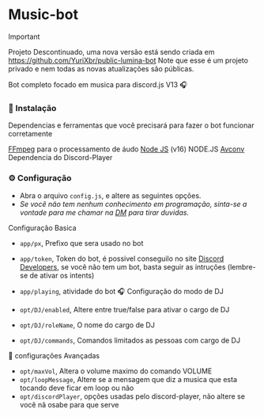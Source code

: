 # Music-bot

> [!IMPORTANT]
> Projeto Descontinuado, uma nova versão está sendo criada em https://github.com/YuriXbr/public-lumina-bot
> Note que esse é um projeto privado e nem todas as novas atualizações são públicas.

Bot completo focado em musica para discord.js V13 🎧



### 📑 Instalação

Dependencias e ferramentas que você precisará para fazer o bot funcionar corretamente

[FFmpeg](https://www.ffmpeg.org) para o processamento de áudo
[Node JS](https://nodejs.org/en/) (v16)   NODE.JS
[Avconv](https://libav.org/download) Dependencia do Discord-Player

### ⚙ Configuração

- Abra o arquivo `config.js`, e altere as seguintes opções.
- *Se você não tem nenhum conhecimento em programação, sinta-se a vontade para me chamar na [DM](https://twitter.com/YuriXbr) para tirar duvidas.*

Configuração Basica

- `app/px`, Prefixo que sera usado no bot
- `app/token`, Token do bot, é possivel conseguilo no site [Discord Developers](https://discordapp.com/developers/applications), se você não tem um bot, basta seguir as intruções (lembre-se de ativar os intents)
- `app/playing`, atividade do bot
 🎧 Configuração do modo de DJ

- `opt/DJ/enabled`, Altere entre true/false para ativar o cargo de DJ
- `opt/DJ/roleName`, O nome do cargo de DJ
- `opt/DJ/commands`, Comandos limitados as pessoas com cargo de DJ

🏸 configurações Avançadas

- `opt/maxVol`, Altera o volume maximo do comando VOLUME
- `opt/loopMessage`, Altere se a mensagem que diz a musica que esta tocando deve ficar em loop ou não
- `opt/discordPlayer`, opções usadas pelo discord-player, não altere se você nã osabe para que serve
